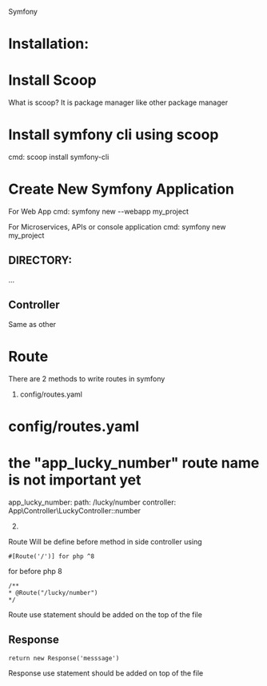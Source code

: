 Symfony

Installation:
============

# Install Scoop 
What is scoop? It is package manager like other package manager 


# Install symfony cli using scoop
cmd: scoop install symfony-cli


# Create New Symfony Application
For Web App
cmd: symfony new --webapp my_project 

For Microservices, APIs or console application
cmd: symfony new my_project 


## DIRECTORY:
 

...


## Controller
 
Same as other


# Route

There are 2 methods to write routes in symfony

1. config/routes.yaml


# config/routes.yaml

# the "app_lucky_number" route name is not important yet
app_lucky_number:
    path: /lucky/number
    controller: App\Controller\LuckyController::number


2. 
Route Will be define before method in side controller using 

    #[Route('/')] for php ^8

for before php 8

    /**
    * @Route("/lucky/number")
    */	

Route use statement should be added on the top of the file



## Response

    return new Response('messsage')

Response use statement should be added on top of the file 



